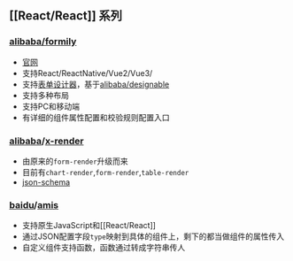 ## [[React/React]] 系列
### [alibaba/formily](https://github.com/alibaba/formily)
- [官网](https://formilyjs.org/zh-CN)
- 支持React/ReactNative/Vue2/Vue3/
- 支持[表单设计器](https://designable-antd.formilyjs.org/)，基于[alibaba/designable](https://github.com/alibaba/designable)
- 支持多种布局
- 支持PC和移动端
- 有详细的组件属性配置和校验规则配置入口

### [alibaba](https://github.com/alibaba)/**[x-render](https://github.com/alibaba/x-render)**
- 由原来的`form-render`升级而来
- 目前有`chart-render`,`form-render`,`table-render`
- [json-schema](https://json-schema.org/understanding-json-schema/)

### [baidu](https://github.com/baidu)/**[amis](https://github.com/baidu/amis)**
- 支持原生JavaScript和[[React/React]]
- 通过JSON配置字段`type`映射到具体的组件上，剩下的都当做组件的属性传入
- 自定义组件支持函数，函数通过转成字符串传人